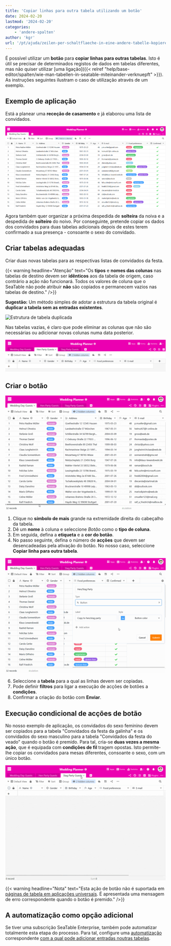 ```yaml
---
title: 'Copiar linhas para outra tabela utilizando um botão'
date: 2024-02-20
lastmod: '2024-02-20'
categories:
    - 'andere-spalten'
author: 'kgr'
url: '/pt/ajuda/zeilen-per-schaltflaeche-in-eine-andere-tabelle-kopieren'
---
```


É possível utilizar um **botão** para **copiar linhas para outras tabelas**. Isto é útil se precisar de determinados registos de dados em tabelas diferentes, mas não quiser utilizar [uma ligação]({{< relref "help/base-editor/spalten/wie-man-tabellen-in-seatable-miteinander-verknuepft" >}}). As instruções seguintes ilustram o caso de utilização através de um exemplo.

## Exemplo de aplicação

Está a planear uma **receção de casamento** e já elaborou uma lista de convidados.

![Exemplo de lista de convidados](images/Beispiel-Gaesteliste.png)

Agora também quer organizar a próxima despedida de **solteira** da noiva e a despedida de **solteiro** do noivo. Por conseguinte, pretende copiar os dados dos convidados para duas tabelas adicionais depois de estes terem confirmado a sua presença - consoante o sexo do convidado.

## Criar tabelas adequadas

Criar duas novas tabelas para as respectivas listas de convidados da festa.

{{< warning  headline="Atenção"  text="Os **tipos** e **nomes das colunas** nas tabelas de destino devem ser **idênticos** aos da tabela de origem, caso contrário a ação não funcionará. Todos os valores de coluna que o SeaTable não pode atribuir **não** são copiados e permanecem vazios nas tabelas de destino." />}}

**Sugestão:** Um método simples de adotar a estrutura da tabela original é **duplicar a tabela sem as entradas existentes**.

![Estrutura de tabela duplicada](https://seatable.io/wp-content/uploads/2024/02/Tabellenstruktur-duplizieren.png)

Nas tabelas vazias, é claro que pode eliminar as colunas que não são necessárias ou adicionar novas colunas numa data posterior.

![Esvaziar tabelas duplicadas](images/Leere-duplizierte-Tabellen.png)

## Criar o botão

![Botão Criar](images/Schaltflaeche-anlegen.gif)

1. Clique no **símbolo de mais** grande na extremidade direita do cabeçalho da tabela.
2. Dê um **nome** à coluna e seleccione _Botão_ como o **tipo de coluna**.
3. Em seguida, defina a **etiqueta** e a **cor do botão**.
4. No passo seguinte, defina o número de **acções** que devem ser desencadeadas pela ativação do botão. No nosso caso, seleccione **Copiar linha para outra tabela**.

![Ação do botão Copiar linha para outra tabela](images/Schaltflaechen-Aktion-Zeile-in-andere-Tabelle-kopieren.gif)

6. Seleccione a **tabela** para a qual as linhas devem ser copiadas.
7. Pode definir **filtros** para ligar a execução de acções de botões a **condições**.
8. Confirmar a criação do botão com **Enviar**.

## Execução condicional de acções de botão

No nosso exemplo de aplicação, os convidados do sexo feminino devem ser copiados para a tabela "Convidados da festa da galinha" e os convidados do sexo masculino para a tabela "Convidados da festa do veado" quando o botão é premido. Para tal, cria-se **duas vezes a mesma ação**, que é equipada com **condições de fil** tragem opostas. Isto permite-lhe copiar os convidados para mesas diferentes, consoante o sexo, com um único botão.

![Linhas copiadas por botão](images/Per-Schaltflaeche-kopierte-Zeilen.gif)

{{< warning  headline="Nota"  text="Esta ação de botão não é suportada em [páginas de tabela em aplicações universais](https://seatable.io/pt/docs/seitentypen-in-universellen-apps/tabellenseiten-in-universellen-apps/). É apresentada uma mensagem de erro correspondente quando o botão é premido." />}}

## A automatização como opção adicional

Se tiver uma subscrição SeaTable Enterprise, também pode automatizar totalmente esta etapa do processo. Para tal, configure uma [automatização](https://seatable.io/pt/docs/beispiel-automationen/eintraege-in-andere-tabellen-per-automation-hinzufuegen/) correspondente [com a qual pode adicionar entradas noutras tabelas](https://seatable.io/pt/docs/beispiel-automationen/eintraege-in-andere-tabellen-per-automation-hinzufuegen/).

